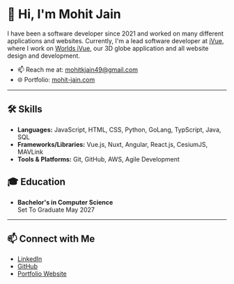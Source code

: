 # 👋 Hi, I'm Mohit Jain

I have been a software developer since 2021 and worked on many different applications and websites. Currently, I'm a lead software developer at [iVue](https://ivueworld.com/), where I work on [Worlds iVue](https://www.worldsivue.com/), our 3D globe application and all website design and development. 

- 📫 Reach me at: [mohitkjain49@gmail.com](mailto:mohitkjain49@gmail.com)
- 🌐 Portfolio: [mohit-jain.com](https://www.mohit-jain.com/)

---

## 🛠️ Skills

- **Languages:** JavaScript, HTML, CSS, Python, GoLang, TypScript, Java, SQL
- **Frameworks/Libraries:** Vue.js, Nuxt, Angular, React.js, CesiumJS, MAVLink
- **Tools & Platforms:** Git, GitHub, AWS, Agile Development

## 🎓 Education

- **Bachelor's in Computer Science**  
  Set To Graduate May 2027

---

## 📫 Connect with Me

- [LinkedIn](https://www.linkedin.com/in/mohitjain49/)
- [GitHub](https://github.com/Mohitjain49)
- [Portfolio Website](https://www.mohit-jain.com/)

